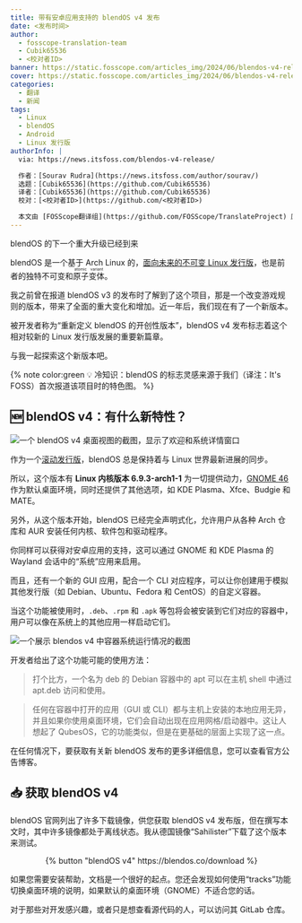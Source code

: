 ```yaml
---
title: 带有安卓应用支持的 blendOS v4 发布
date: <发布时间>
author:
  - fosscope-translation-team
  - Cubik65536
  - <校对者ID>
banner: https://static.fosscope.com/articles_img/2024/06/blendos-v4-release/cover.png
cover: https://static.fosscope.com/articles_img/2024/06/blendos-v4-release/cover.png
categories:
  - 翻译
  - 新闻
tags:
  - Linux
  - blendOS
  - Android
  - Linux 发行版
authorInfo: |
  via: https://news.itsfoss.com/blendos-v4-release/

  作者：[Sourav Rudra](https://news.itsfoss.com/author/sourav/)
  选题：[Cubik65536](https://github.com/Cubik65536)
  译者：[Cubik65536](https://github.com/Cubik65536)
  校对：[<校对者ID>](https://github.com/<校对者ID>)

  本文由 [FOSScope翻译组](https://github.com/FOSScope/TranslateProject) 原创编译，[开源观察](https://fosscope.com/) 荣誉推出
---
```


<!-- 所有在被 `<>` 标记的地方都需要被替换成对应的内容 -->

blendOS 的下一个重大升级已经到来

<!-- more -->

blendOS 是一个基于 Arch Linux 的，[面向未来的不可变 Linux 发行版](https://itsfoss.com/immutable-linux-distros/?ref=news.itsfoss.com)，也是前者的独特不可变和<ruby>原子变体<rt>atomic variant</rt></ruby>。

我之前曾在报道 blendOS v3 的发布时了解到了这个项目，那是一个改变游戏规则的版本，带来了全面的重大变化和增加。近一年后，我们现在有了一个新版本。

被开发者称为“重新定义 blendOS 的开创性版本”，blendOS v4 发布标志着这个相对较新的 Linux 发行版发展的重要新篇章。

与我一起探索这个新版本吧。

{% note color:green 💡 冷知识：blendOS 的标志灵感来源于我们（译注：It's FOSS）首次报道该项目时的特色图。 %}

## 🆕 blendOS v4：有什么新特性？

![一个 blendOS v4 桌面视图的截图，显示了欢迎和系统详情窗口](https://static.fosscope.com/articles_img/2024/06/blendos-v4-release/blendOS_v4-1.jpg)

作为一个[滚动发行版](https://itsfoss.com/rolling-release/?ref=news.itsfoss.com)，blendOS 总是保持着与 Linux 世界最新进展的同步。

所以，这个版本有 **Linux 内核版本 6.9.3-arch1-1** 为一切提供动力，[GNOME 46](https://news.itsfoss.com/gnome-46-release/) 作为默认桌面环境，同时还提供了其他选项，如 KDE Plasma、Xfce、Budgie 和 MATE。

另外，从这个版本开始，blendOS 已经完全声明式化，允许用户从各种 Arch 仓库和 AUR 安装任何内核、软件包和驱动程序。

你同样可以获得对安卓应用的支持，这可以通过 GNOME 和 KDE Plasma 的 Wayland 会话中的“系统”应用来启用。

而且，还有一个新的 GUI 应用，配合一个 CLI 对应程序，可以让你创建用于模拟其他发行版（如 Debian、Ubuntu、Fedora 和 CentOS）的自定义容器。

当这个功能被使用时，`.deb`、`.rpm` 和 `.apk` 等包将会被安装到它们对应的容器中，用户可以像在系统上的其他应用一样启动它们。

![一个展示 blendos v4 中容器系统运行情况的截图](https://static.fosscope.com/articles_img/2024/06/blendos-v4-release/blendOS_v4-2.jpg)

开发者给出了这个功能可能的使用方法：

> 打个比方，一个名为 deb 的 Debian 容器中的 apt 可以在主机 shell 中通过 apt.deb 访问和使用。

> 任何在容器中打开的应用（GUI 或 CLI）都与主机上安装的本地应用无异，并且如果你使用桌面环境，它们会自动出现在应用网格/启动器中。这让人想起了 QubesOS，它的功能类似，但是在更基础的层面上实现了这一点。

在任何情况下，要获取有关新 blendOS 发布的更多详细信息，您可以查看官方公告博客。

## 📥 获取 blendOS v4

blendOS 官网列出了许多下载镜像，供您获取 blendOS v4 发布版，但在撰写本文时，其中许多镜像都处于离线状态。我从德国镜像“Sahilister”下载了这个版本来测试。

<center>{% button "blendOS v4" https://blendos.co/download %}</center>

如果您需要安装帮助，文档是一个很好的起点。您还会发现如何使用“tracks”功能切换桌面环境的说明，如果默认的桌面环境（GNOME）不适合您的话。

对于那些对开发感兴趣，或者只是想查看源代码的人，可以访问其 GitLab 仓库。
